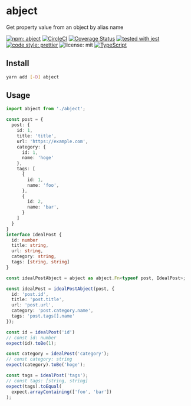 # abject

Get property value from an object by alias name

[![npm: abject](https://img.shields.io/npm/v/abject.svg)](https://www.npmjs.com/package/abject)
[![CircleCI](https://circleci.com/gh/nju33/abject.svg?style=svg&circle-token=1ec2139002dd40b9c16f65fbae8331ab3be5d5b1)](https://circleci.com/gh/nju33/abject)
[![Coverage Status](https://coveralls.io/repos/github/nju33/abject/badge.svg?branch=master)](https://coveralls.io/github/nju33/abject?branch=master)
[![tested with jest](https://img.shields.io/badge/tested_with-jest-99424f.svg)](https://github.com/facebook/jest)
[![code style: prettier](https://img.shields.io/badge/code_style-prettier-ff69b4.svg?style=flat-square)](https://github.com/prettier/prettier)
![license: mit](https://img.shields.io/packagist/l/doctrine/orm.svg)
[![TypeScript](https://badges.frapsoft.com/typescript/code/typescript.svg?v=101)](https://github.com/ellerbrock/typescript-badges/)


## Install

```bash
yarn add [-D] abject
```

## Usage

```ts
import abject from './abject';

const post = {
  post: {
    id: 1,
    title: 'title',
    url: 'https://example.com',
    category: {
      id: 1,
      name: 'hoge'
    },
    tags: [
      {
        id: 1,
        name: 'foo',
      },
      {
        id: 2,
        name: 'bar',
      }
    ]
  }
}
interface IdealPost {
  id: number
  title: string,
  url: string,
  category: string,
  tags: [string, string]
}

const idealPostAbject = abject as abject.Fn<typeof post, IdealPost>;

const idealPost = idealPostAbject(post, {
  id: 'post.id',
  title: 'post.title',
  url: 'post.url',
  category: 'post.category.name',
  tags: 'post.tags[].name'
});

const id = idealPost('id')
// const id: number
expect(id).toBe(1);

const category = idealPost('category');
// const category: string
expect(category).toBe('hoge');

const tags = idealPost('tags');
// const tags: [string, string]
expect(tags).toEqual(
  expect.arrayContaining(['foo', 'bar'])
);
```
